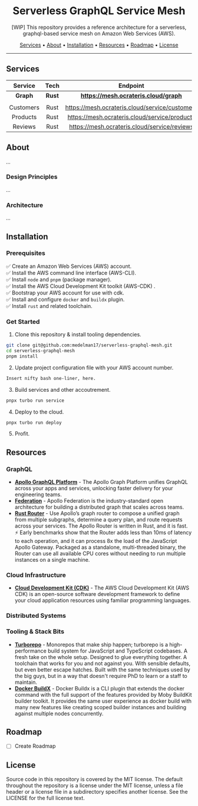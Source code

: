 <div align="center">
    <h1>Serverless GraphQL Service Mesh</h1>
    [WIP] This repository provides a reference architecture for a serverless, graphql-based service mesh on Amazon Web Services (AWS).
    <p align="center">
        <a href="#Services">Services</a> •
        <a href="#about">About</a> •
        <a href="#installation">Installation</a> •
        <a href="#resources">Resources</a> •
        <a href="#roadmap">Roadmap</a> •
        <a href="#license">License</a>
    </p>
    <hr />
</div>

## Services

|  Service  |   Tech   |                    Endpoint                    |
| :-------: | :------: | :--------------------------------------------: |
| **Graph** | **Rust** |     **https://mesh.ocrateris.cloud/graph**     |
|           |          |                                                |
| Customers |   Rust   | https://mesh.ocrateris.cloud/service/customers |
| Products  |   Rust   | https://mesh.ocrateris.cloud/service/products  |
|  Reviews  |   Rust   |  https://mesh.ocrateris.cloud/service/reviews  |

## About
*...*
### Design Principles
*...*
### Architecture
*...*

## Installation

### Prerequisites

✅ Create an Amazon Web Services (AWS) account. <br />
✅ Install the AWS command line interface (AWS-CLI). <br />
✅ Install `node` and `pnpm` (package manager). <br />
✅ Install the AWS Cloud Development Kit toolkit (AWS-CDK) . <br />
✅ Bootstrap your AWS account for use with cdk. <br />
✅ Install and configure `docker` and `buildx` plugin. <br />
✅ Install `rust` and related toolchain. <br />

### Get Started

1. Clone this repository & install tooling dependencies.

```bash
git clone git@github.com:medelman17/serverless-graphql-mesh.git
cd serverless-graphql-mesh 
pnpm install
```
2. Update project configuration file with your AWS account number.

```bash
Insert nifty bash one-liner, here.
```

3. Build services and other accoutrement.
```bash
pnpx turbo run service
```

4. Deploy to the cloud. 

```bash
pnpx turbo run deploy
```
5. Profit.
## Resources

### GraphQL

- [**Apollo GraphQL Platform**](https://www.apollographql.com/) - The Apollo Graph Platform unifies GraphQL across your apps and services, unlocking faster delivery for your engineering teams.
- [**Federation**](https://www.apollographql.com/apollo-federation) - Apollo Federation is the industry-standard open architecture for building a distributed graph that scales across teams.
- [**Rust Router**](https://www.apollographql.com/blog/announcement/backend/apollo-router-our-graphql-federation-runtime-in-rust/) - Use Apollo’s graph router to compose a unified graph from multiple subgraphs, determine a query plan, and route requests across your services. The Apollo Router is written in Rust, and it is fast. ⚡️ Early benchmarks show that the Router adds less than 10ms of latency to each operation, and it can process 8x the load of the JavaScript Apollo Gateway. Packaged as a standalone, multi-threaded binary, the Router can use all available CPU cores without needing to run multiple instances on a single machine.

### Cloud Infrastructure
- [**Cloud Development Kit (CDK)**](https://aws.amazon.com/cdk/) - The AWS Cloud Development Kit (AWS CDK) is an open-source software development framework to define your cloud application resources using familiar programming languages.

### Distributed Systems

### Tooling & Stack Bits
- [**Turborepo**](https://turborepo.org/) - Monorepos that make ship happen; turborepo is a high-performance build system for JavaScript and TypeScript codebases. A fresh take on the whole setup. Designed to glue everything together. A toolchain that works for you and not against you. With sensible defaults, but even better escape hatches. Built with the same techniques used by the big guys, but in a way that doesn't require PhD to learn or a staff to maintain.
- [**Docker BuildX**](https://docs.docker.com/buildx/working-with-buildx/) - Docker Buildx is a CLI plugin that extends the docker command with the full support of the features provided by Moby BuildKit builder toolkit. It provides the same user experience as docker build with many new features like creating scoped builder instances and building against multiple nodes concurrently.


## Roadmap

- [ ] Create Roadmap

## License

Source code in this repository is covered by the MIT license.
The default throughout the repository is a license under the MIT license, unless a file header or a license file in a subdirectory specifies another license.
See the LICENSE for the full license text.
